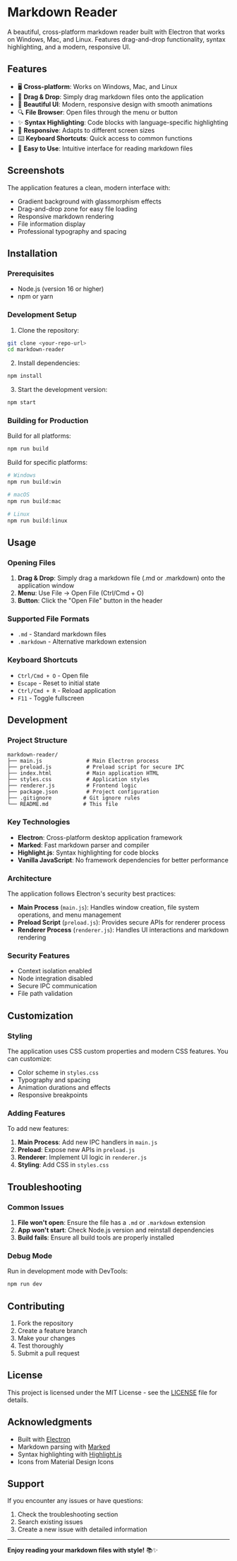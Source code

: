 # Markdown Reader

A beautiful, cross-platform markdown reader built with Electron that works on Windows, Mac, and Linux. Features drag-and-drop functionality, syntax highlighting, and a modern, responsive UI.

## Features

- 🖥️ **Cross-platform**: Works on Windows, Mac, and Linux
- 📁 **Drag & Drop**: Simply drag markdown files onto the application
- 🎨 **Beautiful UI**: Modern, responsive design with smooth animations
- 🔍 **File Browser**: Open files through the menu or button
- ✨ **Syntax Highlighting**: Code blocks with language-specific highlighting
- 📱 **Responsive**: Adapts to different screen sizes
- ⌨️ **Keyboard Shortcuts**: Quick access to common functions
- 🎯 **Easy to Use**: Intuitive interface for reading markdown files

## Screenshots

The application features a clean, modern interface with:

- Gradient background with glassmorphism effects
- Drag-and-drop zone for easy file loading
- Responsive markdown rendering
- File information display
- Professional typography and spacing

## Installation

### Prerequisites

- Node.js (version 16 or higher)
- npm or yarn

### Development Setup

1. Clone the repository:

```bash
git clone <your-repo-url>
cd markdown-reader
```

2. Install dependencies:

```bash
npm install
```

3. Start the development version:

```bash
npm start
```

### Building for Production

Build for all platforms:

```bash
npm run build
```

Build for specific platforms:

```bash
# Windows
npm run build:win

# macOS
npm run build:mac

# Linux
npm run build:linux
```

## Usage

### Opening Files

1. **Drag & Drop**: Simply drag a markdown file (.md or .markdown) onto the application window
2. **Menu**: Use File → Open File (Ctrl/Cmd + O)
3. **Button**: Click the "Open File" button in the header

### Supported File Formats

- `.md` - Standard markdown files
- `.markdown` - Alternative markdown extension

### Keyboard Shortcuts

- `Ctrl/Cmd + O` - Open file
- `Escape` - Reset to initial state
- `Ctrl/Cmd + R` - Reload application
- `F11` - Toggle fullscreen

## Development

### Project Structure

```
markdown-reader/
├── main.js              # Main Electron process
├── preload.js           # Preload script for secure IPC
├── index.html           # Main application HTML
├── styles.css           # Application styles
├── renderer.js          # Frontend logic
├── package.json         # Project configuration
├── .gitignore          # Git ignore rules
└── README.md           # This file
```

### Key Technologies

- **Electron**: Cross-platform desktop application framework
- **Marked**: Fast markdown parser and compiler
- **Highlight.js**: Syntax highlighting for code blocks
- **Vanilla JavaScript**: No framework dependencies for better performance

### Architecture

The application follows Electron's security best practices:

- **Main Process** (`main.js`): Handles window creation, file system operations, and menu management
- **Preload Script** (`preload.js`): Provides secure APIs for renderer process
- **Renderer Process** (`renderer.js`): Handles UI interactions and markdown rendering

### Security Features

- Context isolation enabled
- Node integration disabled
- Secure IPC communication
- File path validation

## Customization

### Styling

The application uses CSS custom properties and modern CSS features. You can customize:

- Color scheme in `styles.css`
- Typography and spacing
- Animation durations and effects
- Responsive breakpoints

### Adding Features

To add new features:

1. **Main Process**: Add new IPC handlers in `main.js`
2. **Preload**: Expose new APIs in `preload.js`
3. **Renderer**: Implement UI logic in `renderer.js`
4. **Styling**: Add CSS in `styles.css`

## Troubleshooting

### Common Issues

1. **File won't open**: Ensure the file has a `.md` or `.markdown` extension
2. **App won't start**: Check Node.js version and reinstall dependencies
3. **Build fails**: Ensure all build tools are properly installed

### Debug Mode

Run in development mode with DevTools:

```bash
npm run dev
```

## Contributing

1. Fork the repository
2. Create a feature branch
3. Make your changes
4. Test thoroughly
5. Submit a pull request

## License

This project is licensed under the MIT License - see the [LICENSE](LICENSE) file for details.

## Acknowledgments

- Built with [Electron](https://www.electronjs.org/)
- Markdown parsing with [Marked](https://marked.js.org/)
- Syntax highlighting with [Highlight.js](https://highlightjs.org/)
- Icons from Material Design Icons

## Support

If you encounter any issues or have questions:

1. Check the troubleshooting section
2. Search existing issues
3. Create a new issue with detailed information

---

**Enjoy reading your markdown files with style!** 📚✨
